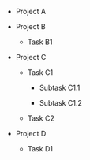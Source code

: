 - Project A

- Project B

  - Task B1

- Project C

  - Task C1

    - Subtask C1.1

    - Subtask C1.2

  - Task C2

- Project D

  - Task D1
